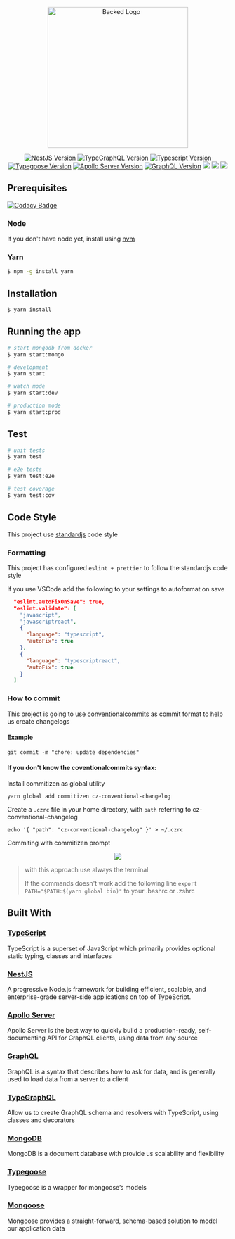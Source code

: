 <p align="center">
  <a href="https://github.com/PINF2019/backed" target="blank"><img src="https://upload.wikimedia.org/wikipedia/commons/7/7e/Node.js_logo_2015.svg" width="320" alt="Backed Logo" /></a>
</p>

<p align="center">
<a href="https://www.npmjs.com/~nestjscore" target="_blank"><img src="https://img.shields.io/npm/v/@nestjs/core.svg?label=nestjs&style=flat-square" alt="NestJS Version" /></a>
<a href="https://www.npmjs.com/type-graphql" target="_blank"><img src="https://img.shields.io/npm/v/type-graphql.svg?label=type-graphql&style=flat-square" alt="TypeGraphQL Version" /></a>
<a href="https://www.npmjs.com/typescript" target="_blank"><img src="https://img.shields.io/npm/v/typescript.svg?label=typescript&style=flat-square" alt="Typescript Version" /></a>
<a href="https://www.npmjs.com/@typegoose/typegoose" target="_blank"><img src="https://img.shields.io/npm/v/@typegoose/typegoose.svg?label=typegoose&style=flat-square" alt="Typegoose Version" /></a>
<a href="https://www.npmjs.com/apollo-server-express" target="_blank"><img src="https://img.shields.io/npm/v/apollo-server-express.svg?label=apollo-server-express&style=flat-square" alt="Apollo Server Version" /></a>
<a href="https://www.npmjs.com/graphql" target="_blank"><img src="https://img.shields.io/npm/v/graphql.svg?label=graphql&style=flat-square" alt="GraphQL Version" /></a>
<a href="https://microbadger.com/images/mongo:4.2.0" alt="MongoDB Version"><img src="https://img.shields.io/badge/mongodb-4.2.0-blue?style=flat-square"></a>
<a href="https://nodejs.org/" alt="Node Version"><img src="https://img.shields.io/badge/node-12.13.0-blue?style=flat-square"></a>
<a href="https://nodejs.org/" alt="Yarn Version"><img src="https://img.shields.io/github/v/release/yarnpkg/yarn?label=yarn&sort=semver&style=flat-square"></a>
</p>

## Prerequisites

[![Codacy Badge](https://api.codacy.com/project/badge/Grade/0cfc69966b78416fab146d1b5d108a98)](https://app.codacy.com/gh/votUCA/votUCAback?utm_source=github.com&utm_medium=referral&utm_content=votUCA/votUCAback&utm_campaign=Badge_Grade_Dashboard)

### Node

If you don't have node yet, install using [nvm](https://github.com/nvm-sh/nvm#installation-and-update)

### Yarn

```bash
$ npm -g install yarn
```

## Installation

```bash
$ yarn install
```

## Running the app

```bash
# start mongodb from docker
$ yarn start:mongo

# development
$ yarn start

# watch mode
$ yarn start:dev

# production mode
$ yarn start:prod
```

## Test

```bash
# unit tests
$ yarn test

# e2e tests
$ yarn test:e2e

# test coverage
$ yarn test:cov
```

## Code Style

This project use [standardjs](https://standardjs.com/) code style

### Formatting

This project has configured `eslint + prettier` to follow the standardjs code style

If you use VSCode add the following to your settings to autoformat on save

```json
  "eslint.autoFixOnSave": true,
  "eslint.validate": [
    "javascript",
    "javascriptreact",
    {
      "language": "typescript",
      "autoFix": true
    },
    {
      "language": "typescriptreact",
      "autoFix": true
    }
  ]
```

### How to commit

This project is going to use [conventionalcommits](https://www.conventionalcommits.org/en/v1.0.0/) as commit format to help us create changelogs

#### Example

```
git commit -m "chore: update dependencies"
```

#### If you don't know the coventionalcommits syntax:

Install commitizen as global utility

```
yarn global add commitizen cz-conventional-changelog
```

Create a `.czrc` file in your home directory, with `path` referring to cz-conventional-changelog

```
echo '{ "path": "cz-conventional-changelog" }' > ~/.czrc
```

Commiting with commitizen prompt

<p align="center">
<img src="https://raw.githubusercontent.com/commitizen/cz-cli/master/meta/screenshots/add-commit.png">
<p>

> with this approach use always the terminal
>
> If the commands doesn't work add the following line `export PATH="$PATH:$(yarn global bin)"` to your .bashrc or .zshrc

## Built With

### [TypeScript](http://www.typescriptlang.org/)

TypeScript is a superset of JavaScript which primarily provides optional static typing, classes and interfaces

### [NestJS](https://nestjs.com/)

A progressive Node.js framework for building efficient, scalable, and enterprise-grade server-side applications on top of TypeScript.

### [Apollo Server](https://www.apollographql.com/docs/apollo-server/)

Apollo Server is the best way to quickly build a production-ready, self-documenting API for GraphQL clients, using data from any source

### [GraphQL](https://graphql.org/learn/)

GraphQL is a syntax that describes how to ask for data, and is generally used to load data from a server to a client

### [TypeGraphQL](https://typegraphql.ml/)

Allow us to create GraphQL schema and resolvers with TypeScript, using classes and decorators

### [MongoDB](https://www.mongodb.com/)

MongoDB is a document database with provide us scalability and flexibility

### [Typegoose](https://typegoose.github.io/typegoose/)

Typegoose is a wrapper for mongoose’s models

### [Mongoose](https://mongoosejs.com/)

Mongoose provides a straight-forward, schema-based solution to model our application data

